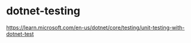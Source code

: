 # dotnet-testing

https://learn.microsoft.com/en-us/dotnet/core/testing/unit-testing-with-dotnet-test